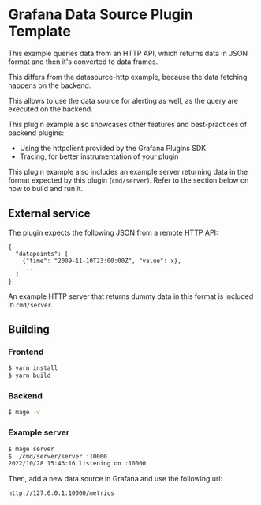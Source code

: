 # Grafana Data Source Plugin Template

This example queries data from an HTTP API, which returns data in JSON format and then it's converted to data frames.

This differs from the datasource-http example, because the data fetching happens on the backend.

This allows to use the data source for alerting as well, as the query are executed on the backend.

This plugin example also showcases other features and best-practices of backend plugins:

- Using the httpclient provided by the Grafana Plugins SDK
- Tracing, for better instrumentation of your plugin

This plugin example also includes an example server returning data in the format expected by this plugin (`cmd/server`).
Refer to the section below on how to build and run it.

## External service

The plugin expects the following JSON from a remote HTTP API:

```
{
  "datapoints": [
    {"time": "2009-11-10T23:00:00Z", "value": x},
    ...
  ]
}
```

An example HTTP server that returns dummy data in this format is included in `cmd/server`.

## Building

### Frontend

```bash
$ yarn install
$ yarn build
```

### Backend

```bash
$ mage -v
```

### Example server

```bash
$ mage server
$ ./cmd/server/server :10000
2022/10/28 15:43:16 listening on :10000
```

Then, add a new data source in Grafana and use the following url:

```
http://127.0.0.1:10000/metrics
```
